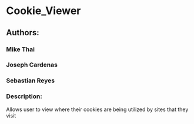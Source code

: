 # Cookie_Viewer

## Authors: 
### Mike Thai
### Joseph Cardenas
### Sebastian Reyes

### Description:
Allows user to view where their cookies are being utilized by sites that they visit
